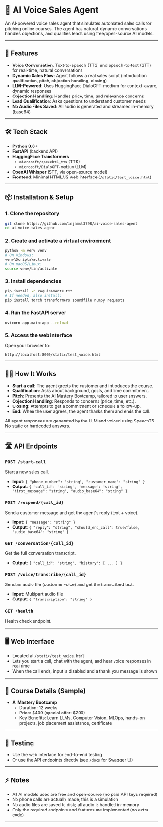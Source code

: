 # 🤖 AI Voice Sales Agent

An AI-powered voice sales agent that simulates automated sales calls for pitching online courses. The agent has natural, dynamic conversations, handles objections, and qualifies leads using free/open-source AI models.

---

## 🚀 Features

- **Voice Conversation**: Text-to-speech (TTS) and speech-to-text (STT) for real-time, natural conversations
- **Dynamic Sales Flow**: Agent follows a real sales script (introduction, qualification, pitch, objection handling, closing)
- **LLM-Powered**: Uses HuggingFace DialoGPT-medium for context-aware, dynamic responses
- **Objection Handling**: Handles price, time, and relevance concerns
- **Lead Qualification**: Asks questions to understand customer needs
- **No Audio Files Saved**: All audio is generated and streamed in-memory (base64)

---

## 🛠 Tech Stack

- **Python 3.8+**
- **FastAPI** (backend API)
- **HuggingFace Transformers**
  - `microsoft/speecht5_tts` (TTS)
  - `microsoft/DialoGPT-medium` (LLM)
- **OpenAI Whisper** (STT, via open-source model)
- **Frontend**: Minimal HTML/JS web interface (`/static/test_voice.html`)

---

## 📦 Installation & Setup

### 1. Clone the repository

```bash
git clone https://github.com/injamul3798/ai-voice-sales-agent
cd ai-voice-sales-agent
```

### 2. Create and activate a virtual environment

```bash
python -m venv venv
# On Windows:
venv\Scripts\activate
# On macOS/Linux:
source venv/bin/activate
```

### 3. Install dependencies

```bash
pip install -r requirements.txt
# If needed, also install:
pip install torch transformers soundfile numpy requests
```

### 4. Run the FastAPI server

```bash
uvicorn app.main:app --reload
```

### 5. Access the web interface

Open your browser to:

```
http://localhost:8000/static/test_voice.html
```

---

## 🧑‍💻 How It Works

- **Start a call**: The agent greets the customer and introduces the course.
- **Qualification**: Asks about background, goals, and time commitment.
- **Pitch**: Presents the AI Mastery Bootcamp, tailored to user answers.
- **Objection Handling**: Responds to concerns (price, time, etc.).
- **Closing**: Attempts to get a commitment or schedule a follow-up.
- **End**: When the user agrees, the agent thanks them and ends the call.

All agent responses are generated by the LLM and voiced using SpeechT5. No static or hardcoded answers.

---

## 🛣️ API Endpoints

### `POST /start-call`

Start a new sales call.

- **Input**: `{ "phone_number": "string", "customer_name": "string" }`
- **Output**: `{ "call_id": "string", "message": "string", "first_message": "string", "audio_base64": "string" }`

### `POST /respond/{call_id}`

Send a customer message and get the agent's reply (text + voice).

- **Input**: `{ "message": "string" }`
- **Output**: `{ "reply": "string", "should_end_call": true/false, "audio_base64": "string" }`

### `GET /conversation/{call_id}`

Get the full conversation transcript.

- **Output**: `{ "call_id": "string", "history": [ ... ] }`

### `POST /voice/transcribe/{call_id}`

Send an audio file (customer voice) and get the transcribed text.

- **Input**: Multipart audio file
- **Output**: `{ "transcription": "string" }`

### `GET /health`

Health check endpoint.

---

## 🖥️ Web Interface

- Located at `/static/test_voice.html`
- Lets you start a call, chat with the agent, and hear voice responses in real time
- When the call ends, input is disabled and a thank you message is shown

---

## 📝 Course Details (Sample)

- **AI Mastery Bootcamp**
  - Duration: 12 weeks
  - Price: $499 (special offer: $299)
  - Key Benefits: Learn LLMs, Computer Vision, MLOps, hands-on projects, job placement assistance, certificate

---

## 🧪 Testing

- Use the web interface for end-to-end testing
- Or use the API endpoints directly (see `/docs` for Swagger UI)

---

## ⚡ Notes

- All AI models used are free and open-source (no paid API keys required)
- No phone calls are actually made; this is a simulation
- No audio files are saved to disk; all audio is handled in-memory
- Only the required endpoints and features are implemented (no extra code)

---
